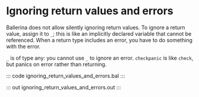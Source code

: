 # Ignoring return values and errors

Ballerina does not allow silently ignoring return values. To ignore a return value, assign it to `_`; this is like  an implicitly declared variable that cannot be referenced. When a return type includes an error, you have to do something  with the error.

`_` is of type any: you cannot use `_` to ignore an error. `checkpanic` is like `check`, but panics on error rather than returning.

::: code ignoring_return_values_and_errors.bal :::

::: out ignoring_return_values_and_errors.out :::